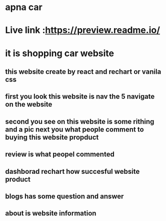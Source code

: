 
# apna car
 # Live link :https://preview.readme.io/
 # it is shopping car website
 ## this website create by react and rechart or vanila css
 ## first you look this website is nav the 5 navigate on the website 
 ## second you see on this website is some rithing and a pic next you what people comment to buying this website propduct
 ## review is what peopel commented
 ## dashborad rechart how succesful website product
 ## blogs has some question and answer
 ## about is website information